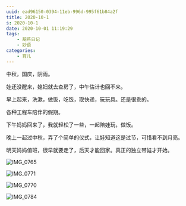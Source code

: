 ```yaml
---
uuid: ead96150-0394-11eb-996d-995f61b84a2f
title: 2020-10-1
s: 2020-10-1
date: 2020-10-01 11:19:29
tags:
	- 葫芦日记
	- 妙语
categories:
	- 育儿
---
```


中秋，国庆，阴雨。

娃还没醒来，媳妇就去查房了，中午估计也回不来。

早上起来，洗漱，做饭，吃饭，取快递，玩玩具。还是很乖的。

各种工程车陪伴的假期。

下午妈妈回来了，我就轻松了一些，一起陪娃玩，做饭。 

晚上一起过中秋，弄了个简单的仪式，让娃知道这是过节，可惜看不到月亮。

<!-- more -->

明天妈妈值班，很早就要走了，后天才能回家。真正的独立带娃才开始。


![IMG_0765](https://blog-assets.liupei.xin/assets/2020-10-1/IMG_0765.jpg-public)



![IMG_0771](https://blog-assets.liupei.xin/assets/2020-10-1/IMG_0771.jpg-public)



![IMG_0770](https://blog-assets.liupei.xin/assets/2020-10-1/IMG_0770.jpg-public)



![IMG_0784](https://blog-assets.liupei.xin/assets/2020-10-1/IMG_0784.JPG-public)